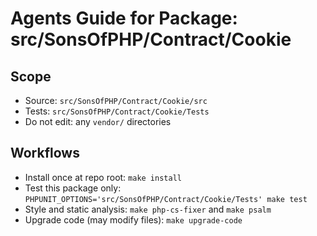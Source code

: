 # Agents Guide for Package: src/SonsOfPHP/Contract/Cookie

## Scope

- Source: `src/SonsOfPHP/Contract/Cookie/src`
- Tests: `src/SonsOfPHP/Contract/Cookie/Tests`
- Do not edit: any `vendor/` directories

## Workflows

- Install once at repo root: `make install`
- Test this package only: `PHPUNIT_OPTIONS='src/SonsOfPHP/Contract/Cookie/Tests' make test`
- Style and static analysis: `make php-cs-fixer` and `make psalm`
- Upgrade code (may modify files): `make upgrade-code`


